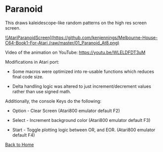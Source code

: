# Paranoid

This draws kaleidescope-like random patterns on the high res screen screen.

[![AtariParanoidScreen](https://github.com/kenjennings/Melbourne-House-C64-Book1-For-Atari
/raw/master/01_Paranoid_At8.png)](#features)

Video of the animation on YouTube: https://youtu.be/WLELDFDT3uM

Modifications in Atari port:

- Some macros were optimized into re-usable functions which reduces final code size.

- Delta handling logic was altered to just increment/decrement values rather than use signed math.

Additionally, the console Keys do the following:

- Option - Clear Screen (Atari800 emulator default F2)

- Select - Increment background color (Atari800 emulator default F3)

- Start - Toggle plotting logic between OR, and EOR. (Atari800 emulator default F4)
 
 
[Back to Home](https://github.com/kenjennings/Melbourne-House-C64-Book1-For-Atari/blob/master/README.md "Home") 
